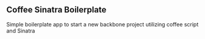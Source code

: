 ## Coffee Sinatra Boilerplate

Simple boilerplate app to start a new backbone project utilizing coffee script and Sinatra
